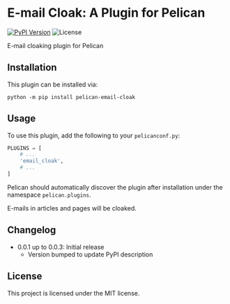 # E-mail Cloak: A Plugin for Pelican

[![PyPI Version](https://img.shields.io/pypi/v/pelican-email-cloak)](https://pypi.org/project/pelican-email-cloak/)
![License](https://img.shields.io/pypi/l/pelican-email-cloak?color=blue)

E-mail cloaking plugin for Pelican

## Installation

This plugin can be installed via:

    python -m pip install pelican-email-cloak

## Usage

To use this plugin, add the following to your `pelicanconf.py`:

```python
PLUGINS = [
    # ...
    'email_cloak',
    # ...
]
```

Pelican should automatically discover the plugin after installation under the namespace `pelican.plugins`.

E-mails in articles and pages will be cloaked.

## Changelog

-   0.0.1 up to 0.0.3: Initial release
    -   Version bumped to update PyPI description

## License

This project is licensed under the MIT license.

